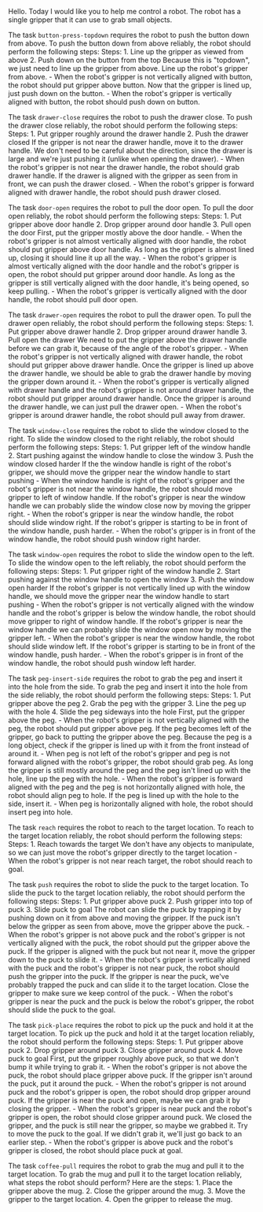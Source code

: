 Hello. Today I would like you to help me control a robot. The robot has a single gripper that it can use to grab small objects.


The task `button-press-topdown` requires the robot to push the button down from above.
To push the button down from above reliably, the robot should perform the following steps:
    Steps:  1. Line up the gripper as viewed from above  2. Push down on the button from the top
    Because this is "topdown", we just need to line up the gripper from above. Line up the robot's gripper from above.
    - When the robot's gripper is not vertically aligned with button, the robot should put gripper above button.
    Now that the gripper is lined up, just push down on the button.
    - When the robot's gripper is vertically aligned with button, the robot should push down on button.

The task `drawer-close` requires the robot to push the drawer close.
To push the drawer close reliably, the robot should perform the following steps:
    Steps:  1. Put gripper roughly around the drawer handle  2. Push the drawer closed
    If the gripper is not near the drawer handle, move it to the drawer handle. We don't need to be careful about the direction, since the drawer is large and we're just pushing it (unlike when opening the drawer).
    - When the robot's gripper is not near the drawer handle, the robot should grab drawer handle.
    If the drawer is aligned with the gripper as seen from in front, we can push the drawer closed.
    - When the robot's gripper is forward aligned with drawer handle, the robot should push drawer closed.

The task `door-open` requires the robot to pull the door open.
To pull the door open reliably, the robot should perform the following steps:
    Steps:  1. Put gripper above door handle  2. Drop gripper around door handle  3. Pull open the door
    First, put the gripper mostly above the door handle.
    - When the robot's gripper is not almost vertically aligned with door handle, the robot should put gripper above door handle.
    As long as the gripper is almost lined up, closing it should line it up all the way.
    - When the robot's gripper is almost vertically aligned with the door handle and the robot's gripper is open, the robot should put gripper around door handle.
    As long as the gripper is still vertically aligned with the door handle, it's being opened, so keep pulling.
    - When the robot's gripper is vertically aligned with the door handle, the robot should pull door open.

The task `drawer-open` requires the robot to pull the drawer open.
To pull the drawer open reliably, the robot should perform the following steps:
    Steps:  1. Put gripper above drawer handle  2. Drop gripper around drawer handle  3. Pull open the drawer
    We need to put the gripper above the drawer handle before we can grab it, because of the angle of the robot's gripper.
    - When the robot's gripper is not vertically aligned with drawer handle, the robot should put gripper above drawer handle.
    Once the gripper is lined up above the drawer handle, we should be able to grab the drawer handle by moving the gripper down around it.
    - When the robot's gripper is vertically aligned with drawer handle and the robot's gripper is not around drawer handle, the robot should put gripper around drawer handle.
    Once the gripper is around the drawer handle, we can just pull the drawer open.
    - When the robot's gripper is around drawer handle, the robot should pull away from drawer.

The task `window-close` requires the robot to slide the window closed to the right.
To slide the window closed to the right reliably, the robot should perform the following steps:
    Steps:  1. Put gripper left of the window handle  2. Start pushing against the window handle to close the window  3. Push the window closed harder
    If the the window handle is right of the robot's gripper, we should move the gripper near the window handle to start pushing
    - When the window handle is right of the robot's gripper and the robot's gripper is not near the window handle, the robot should move gripper to left of window handle.
    If the robot's gripper is near the window handle we can probably slide the window close now by moving the gripper right.
    - When the robot's gripper is near the window handle, the robot should slide window right.
    If the robot's gripper is starting to be in front of the window handle, push harder.
    - When the robot's gripper is in front of the window handle, the robot should push window right harder.

The task `window-open` requires the robot to slide the window open to the left.
To slide the window open to the left reliably, the robot should perform the following steps:
    Steps:  1. Put gripper right of the window handle  2. Start pushing against the window handle to open the window  3. Push the window open harder
    If the robot's gripper is not vertically lined up with the window handle, we should move the gripper near the window handle to start pushing
    - When the robot's gripper is not vertically aligned with the window handle and the robot's gripper is below the window handle, the robot should move gripper to right of window handle.
    If the robot's gripper is near the window handle we can probably slide the window open now by moving the gripper left.
    - When the robot's gripper is near the window handle, the robot should slide window left.
    If the robot's gripper is starting to be in front of the window handle, push harder.
    - When the robot's gripper is in front of the window handle, the robot should push window left harder.

The task `peg-insert-side` requires the robot to grab the peg and insert it into the hole from the side.
To grab the peg and insert it into the hole from the side reliably, the robot should perform the following steps:
    Steps:  1. Put gripper above the peg  2. Grab the peg with the gripper  3. Line the peg up with the hole  4. Slide the peg sideways into the hole
    First, put the gripper above the peg.
    - When the robot's gripper is not vertically aligned with the peg, the robot should put gripper above peg.
    If the peg becomes left of the gripper, go back to putting the gripper above the peg. Because the peg is a long object, check if the gripper is lined up with it from the front instead of around it.
    - When peg is not left of the robot's gripper and peg is not forward aligned with the robot's gripper, the robot should grab peg.
    As long the gripper is still mostly around the peg and the peg isn't lined up with the hole, line up the peg with the hole.
    - When the robot's gripper is forward aligned with the peg and the peg is not horizontally aligned with hole, the robot should align peg to hole.
    If the peg is lined up with the hole to the side, insert it.
    - When peg is horizontally aligned with hole, the robot should insert peg into hole.

The task `reach` requires the robot to reach to the target location.
To reach to the target location reliably, the robot should perform the following steps:
    Steps:  1. Reach towards the target
    We don't have any objects to manipulate, so we can just move the robot's gripper directly to the target location
    - When the robot's gripper is not near reach target, the robot should reach to goal.

The task `push` requires the robot to slide the puck to the target location.
To slide the puck to the target location reliably, the robot should perform the following steps:
    Steps:  1. Put gripper above puck  2. Push gripper into top of puck  3. Slide puck to goal
    The robot can slide the puck by trapping it by pushing down on it from above and moving the gripper. If the puck isn't below the gripper as seen from above, move the gripper above the puck.
    - When the robot's gripper is not above puck and the robot's gripper is not vertically aligned with the puck, the robot should put the gripper above the puck.
    If the gripper is aligned with the puck but not near it, move the gripper down to the puck to slide it.
    - When the robot's gripper is vertically aligned with the puck and the robot's gripper is not near puck, the robot should push the gripper into the puck.
    If the gripper is near the puck, we've probably trapped the puck and can slide it to the target location. Close the gripper to make sure we keep control of the puck.
    - When the robot's gripper is near the puck and the puck is below the robot's gripper, the robot should slide the puck to the goal.

The task `pick-place` requires the robot to pick up the puck and hold it at the target location.
To pick up the puck and hold it at the target location reliably, the robot should perform the following steps:
    Steps:  1. Put gripper above puck  2. Drop gripper around puck  3. Close gripper around puck  4. Move puck to goal
    First, put the gripper roughly above puck, so that we don't bump it while trying to grab it.
    - When the robot's gripper is not above the puck, the robot should place gripper above puck.
    If the gripper isn't around the puck, put it around the puck.
    - When the robot's gripper is not around puck and the robot's gripper is open, the robot should drop gripper around puck.
    If the gripper is near the puck and open, maybe we can grab it by closing the gripper.
    - When the robot's gripper is near puck and the robot's gripper is open, the robot should close gripper around puck.
    We closed the gripper, and the puck is still near the gripper, so maybe we grabbed it. Try to move the puck to the goal. If we didn't grab it, we'll just go back to an earlier step.
    - When the robot's gripper is above puck and the robot's gripper is closed, the robot should place puck at goal.

The task `coffee-pull` requires the robot to grab the mug and pull it to the target location.
To grab the mug and pull it to the target location reliably, what steps the robot should perform?
    Here are the steps:
    1. Place the gripper above the mug.
    2. Close the gripper around the mug.
    3. Move the gripper to the target location.
    4. Open the gripper to release the mug.
